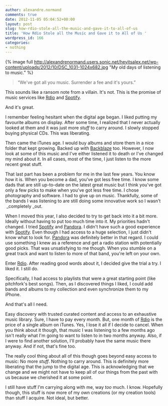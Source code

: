 ```yaml
---
author: alexandre.normand
comments: true
date: 2012-11-05 05:04:52+00:00
layout: post
slug: how-rdio-stole-all-the-music-and-gave-it-to-all-of-us
title: 'How Rdio Stole all the Music and Gave it to All of Us '
wordpress_id: 166
categories:
- nothing
---
```


{% image full http://alexandrenormand.users.sonic.net/heyitsalex.net/wp-content/uploads/2012/10/DSC_1031-1024x682.jpg "My old days of listening to music." %}

> “We've got all you music. Surrender a fee and it's yours.”


This sounds like a ransom note from a villain. It's not. This is the promise of music services like [Rdio](http://rdio.com/) and [Spotify](http://www.spotify.com/).

And it's great.

I remember feeling hesitant when the digital age began. I liked putting my favourite albums on display. After some time, I realized that I never actually looked at them and it was just more _stuff_ to carry around. I slowly stopped buying physical CDs. This was liberating.

Then came the iTunes age. I would buy albums and store them in a nice folder that kept growing. Backed up with [Backblaze](http://www.backblaze.com/) too. However, I now look at some of this music and I've either listened it to death or I've changed my mind about it. In all cases, most of the time, I just listen to the more recent great stuff.

That last part has been a problem for me in the last few years. You know how it is. When you become a dad, you've got less free time. I know some dads that are still up-to-date on the latest great music but I think you've got only a few picks to make when you've got less free time. I chose photography and software. I had to give up on music. Thankfully, some of the bands I was listening to are still doing some innovative work so I wasn't  _completely _out.

When I moved this year, I also decided to try to get back into it a bit more. Ideally without having to put too much time into it. My priorities hadn't changed. I tried [Spotify](http://www.spotify.com/) and [Pandora](http://www.pandora.com/). I didn't have such a good experience with [Spotify](http://www.spotify.com/). Even though I had access to a huge selection, I just didn't know what to look for. [Pandora](http://www.pandora.com/) was definitely better in that regard. I could use something I knew as a reference and get a radio station with potentially good picks. That was unsatisfying to me though. When you stumble on a great track and want to listen to more of that band, you're left on your own.

Enter [Rdio](http://rdio.com/). After reading good words about it, I decided give the trial a try. I liked it. I still do.

Specifically, I had access to playlists that were a great starting point (like pitchfork's best songs). Then, as I discovered things I liked, I could add bands and albums to my collection and even synchronize them to my iPhone.

And that's all I need.

Easy discovery with trusted curated content and access to an exhaustive music library. Sure, I have to pay every month. But, one month of [Rdio](http://rdio.com/) is the price of a single album on iTunes. Yes, I lose it all if I decide to cancel. When you think about it though, that music I was listening to a few months ago isn't really what I'm going to want to listen to in two months anyway. Also, if I were to find another solution, I'll probably have the same music there anyway. And if not, that's fine too.

The really cool thing about all of this though goes beyond easy access to music: No more _stuff_. Nothing to carry around. This is definitely more liberating that the jump to the digital age. This is acknowledging that we change and we might not have to keep all of our things from the past with us because we cherished it at some point.

I still have stuff I'm carrying along with me, way _too_ much. I know. Hopefully though, this stuff is now more of my own creations (or my creation tools) than stuff I acquire. Not ideal, but better.

